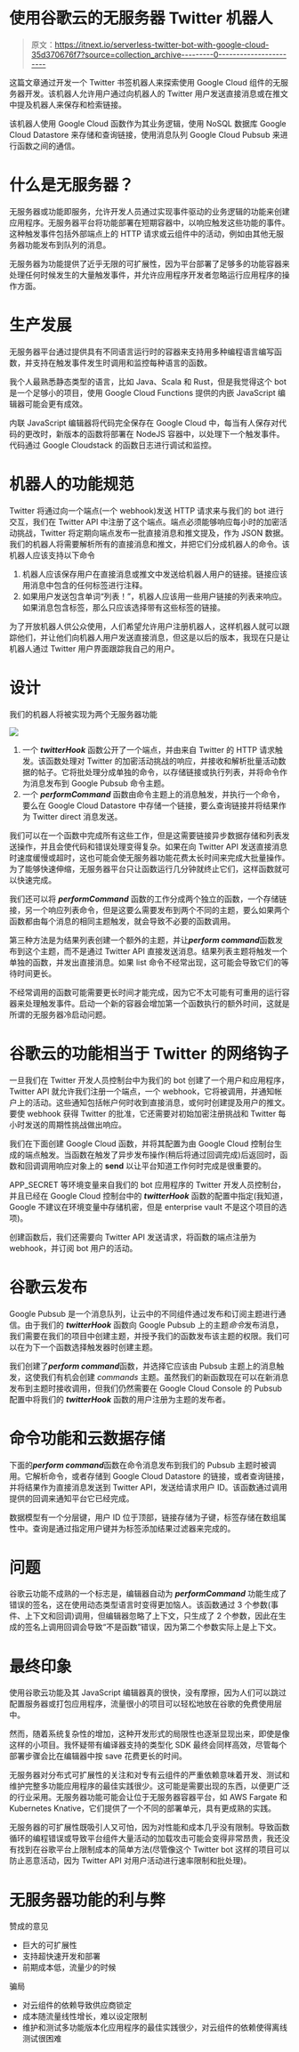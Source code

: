 # 使用谷歌云的无服务器 Twitter 机器人

> 原文：<https://itnext.io/serverless-twitter-bot-with-google-cloud-35d370676f7?source=collection_archive---------0----------------------->

这篇文章通过开发一个 Twitter 书签机器人来探索使用 Google Cloud 组件的无服务器开发。该机器人允许用户通过向机器人的 Twitter 用户发送直接消息或在推文中提及机器人来保存和检索链接。

该机器人使用 Google Cloud 函数作为其业务逻辑，使用 NoSQL 数据库 Google Cloud Datastore 来存储和查询链接，使用消息队列 Google Cloud Pubsub 来进行函数之间的通信。

# 什么是无服务器？

无服务器或功能即服务，允许开发人员通过实现事件驱动的业务逻辑的功能来创建应用程序。无服务器平台将功能部署在短期容器中，以响应触发这些功能的事件。这种触发事件包括外部端点上的 HTTP 请求或云组件中的活动，例如由其他无服务器功能发布到队列的消息。

无服务器为功能提供了近乎无限的可扩展性，因为平台部署了足够多的功能容器来处理任何时候发生的大量触发事件，并允许应用程序开发者忽略运行应用程序的操作方面。

# 生产发展

无服务器平台通过提供具有不同语言运行时的容器来支持用多种编程语言编写函数，并支持在触发事件发生时调用和监控每种语言的函数。

我个人最熟悉静态类型的语言，比如 Java、Scala 和 Rust，但是我觉得这个 bot 是一个足够小的项目，使用 Google Cloud Functions 提供的内嵌 JavaScript 编辑器可能会更有成效。

内联 JavaScript 编辑器将代码完全保存在 Google Cloud 中，每当有人保存对代码的更改时，新版本的函数将部署在 NodeJS 容器中，以处理下一个触发事件。代码通过 Google Cloudstack 的函数日志进行调试和监控。

# 机器人的功能规范

Twitter 将通过向一个端点(一个 webhook)发送 HTTP 请求来与我们的 bot 进行交互，我们在 Twitter API 中注册了这个端点。端点必须能够响应每小时的加密活动挑战，Twitter 将定期向端点发布一批直接消息和推文提及，作为 JSON 数据。我们的机器人将需要解析所有的直接消息和推文，并把它们分成机器人的命令。该机器人应该支持以下命令

1.  机器人应该保存用户在直接消息或推文中发送给机器人用户的链接。链接应该用消息中包含的任何标签进行注释。
2.  如果用户发送包含单词“列表！”，机器人应该用一些用户链接的列表来响应。如果消息包含标签，那么只应该选择带有这些标签的链接。

为了开放机器人供公众使用，人们希望允许用户注册机器人，这样机器人就可以跟踪他们，并让他们向机器人用户发送直接消息，但这是以后的版本，我现在只是让机器人通过 Twitter 用户界面跟踪我自己的用户。

# 设计

我们的机器人将被实现为两个无服务器功能

![](img/a04491be2e87577300a7dffb9f6d9007.png)

1.  一个 ***twitterHook*** 函数公开了一个端点，并由来自 Twitter 的 HTTP 请求触发。该函数处理对 Twitter 的加密活动挑战的响应，并接收和解析批量活动数据的帖子。它将批处理分成单独的命令，以存储链接或执行列表，并将命令作为消息发布到 Google Pubsub 命令主题。
2.  一个 ***performCommand*** 函数由命令主题上的消息触发，并执行一个命令，要么在 Google Cloud Datastore 中存储一个链接，要么查询链接并将结果作为 Twitter direct 消息发送。

我们可以在一个函数中完成所有这些工作，但是这需要链接异步数据存储和列表发送操作，并且会使代码和错误处理变得复杂。如果在向 Twitter API 发送直接消息时速度缓慢或超时，这也可能会使无服务器功能花费太长时间来完成大批量操作。为了能够快速伸缩，无服务器平台只让函数运行几分钟就终止它们，这样函数就可以快速完成。

我们还可以将 ***performCommand*** 函数的工作分成两个独立的函数，一个存储链接，另一个响应列表命令，但是这要么需要发布到两个不同的主题，要么如果两个函数都由每个消息的相同主题触发，就会导致不必要的函数调用。

第三种方法是为结果列表创建一个额外的主题，并让***perform command***函数发布到这个主题，而不是通过 Twitter API 直接发送消息。结果列表主题将触发一个单独的函数，并发出直接消息。如果 list 命令不经常出现，这可能会导致它们的等待时间更长。

不经常调用的函数可能需要更长时间才能完成，因为它不太可能有可重用的运行容器来处理触发事件。启动一个新的容器会增加第一个函数执行的额外时间，这就是所谓的无服务器冷启动问题。

# 谷歌云的功能相当于 Twitter 的网络钩子

一旦我们在 Twitter 开发人员控制台中为我们的 bot 创建了一个用户和应用程序，Twitter API 就允许我们注册一个端点，一个 webhook，它将被调用，并通知帐户上的活动。这些通知包括帐户何时收到直接消息，或何时创建提及用户的推文。要使 webhook 获得 Twitter 的批准，它还需要对初始加密注册挑战和 Twitter 每小时发送的周期性挑战做出响应。

我们在下面创建 Google Cloud 函数，并将其配置为由 Google Cloud 控制台生成的端点触发。当函数在触发了异步发布操作(稍后将通过回调完成)后返回时，函数和回调调用响应对象上的 **send** 以让平台知道工作何时完成是很重要的。

APP_SECRET 等环境变量来自我们的 bot 应用程序的 Twitter 开发人员控制台，并且已经在 Google Cloud 控制台中的 ***twitterHook*** 函数的配置中指定(我知道，Google 不建议在环境变量中存储机密，但是 enterprise vault 不是这个项目的选项)。

创建函数后，我们还需要向 Twitter API 发送请求，将函数的端点注册为 webhook，并订阅 bot 用户的活动。

# 谷歌云发布

Google Pubsub 是一个消息队列，让云中的不同组件通过发布和订阅主题进行通信。由于我们的 ***twitterHook*** 函数向 Google Pubsub 上的主题*命令*发布消息，我们需要在我们的项目中创建主题，并授予我们的函数发布该主题的权限。我们可以在为下一个函数选择触发器时创建主题。

我们创建了***perform command***函数，并选择它应该由 Pubsub 主题上的消息触发，这使我们有机会创建 *commands* 主题。虽然我们的新函数现在可以在新消息发布到主题时接收调用，但我们仍然需要在 Google Cloud Console 的 Pubsub 配置中将我们的 ***twitterHook*** 函数的用户注册为主题的发布者。

# 命令功能和云数据存储

下面的***perform command***函数在命令消息发布到我们的 Pubsub 主题时被调用。它解析命令，或者存储到 Google Cloud Datastore 的链接，或者查询链接，并将结果作为直接消息发送到 Twitter API，发送给请求用户 ID。该函数通过调用提供的回调来通知平台它已经完成。

数据模型有一个分层键，用户 ID 位于顶部，链接存储为子键，标签存储在数组属性中。查询是通过指定用户键并为标签添加结果过滤器来完成的。

# 问题

谷歌云功能不成熟的一个标志是，编辑器自动为 ***performCommand*** 功能生成了错误的签名，这在使用动态类型语言时变得更加恼人。该函数通过 3 个参数(事件、上下文和回调)调用，但编辑器忽略了上下文，只生成了 2 个参数，因此在生成的签名上调用回调会导致“不是函数”错误，因为第二个参数实际上是上下文。

# 最终印象

使用谷歌云功能及其 JavaScript 编辑器真的很快，没有摩擦，因为人们可以跳过配置服务器或打包应用程序，流量很小的项目可以轻松地放在谷歌的免费使用层中。

然而，随着系统复杂性的增加，这种开发形式的局限性也逐渐显现出来，即使是像这样的小项目。我怀疑带有编译器支持的类型化 SDK 最终会同样高效，尽管每个部署步骤会比在编辑器中按 save 花费更长的时间。

无服务器对分布式可扩展性的关注和对专有云组件的严重依赖意味着开发、测试和维护完整多功能应用程序的最佳实践很少。这可能是需要出现的东西，以便更广泛的行业采用。无服务器功能可能会让位于无服务器容器平台，如 AWS Fargate 和 Kubernetes Knative，它们提供了一个不同的部署单元，具有更成熟的实践。

无服务器的可扩展性既吸引人又可怕，因为对性能和成本几乎没有限制。导致函数循环的编程错误或导致平台组件大量活动的加载攻击可能会变得非常昂贵，我还没有找到在谷歌平台上限制成本的简单方法(尽管像这个 Twitter bot 这样的项目可以防止恶意活动，因为 Twitter API 对用户活动进行速率限制和批处理)。

# 无服务器功能的利与弊

赞成的意见

*   巨大的可扩展性
*   支持超快速开发和部署
*   前期成本低，流量少的时候

骗局

*   对云组件的依赖导致供应商锁定
*   成本随流量线性增长，难以设定限制
*   维护和测试多功能版本化应用程序的最佳实践很少，对云组件的依赖使得离线测试很困难